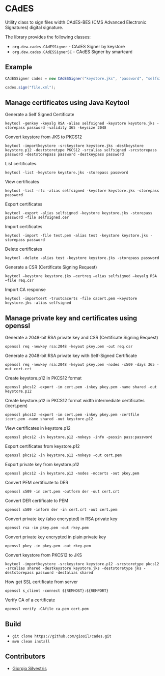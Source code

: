 # CAdES

Utility class to sign files width CAdES-BES (CMS Advanced Electronic Signatures) digital signature.

The library provides the following classes:

- `org.dew.cades.CAdESSigner` - CAdES Signer by keystore
- `org.dew.cades.CAdESSignerSC` - CAdES Signer by smartcard

## Example

```java
CAdESSigner cades = new CAdESSigner("keystore.jks", "password", "selfsigned");

cades.sign("file.xml");
```

## Manage certificates using Java Keytool

Generate a Self Signed Certificate

`keytool -genkey -keyalg RSA -alias selfsigned -keystore keystore.jks -storepass password -validity 365 -keysize 2048`

Convert keystore from JKS to PKCS12

`keytool -importkeystore -srckeystore keystore.jks -destkeystore keystore.p12 -deststoretype PKCS12 -srcalias selfsigned -srcstorepass password -deststorepass password -destkeypass password`

List certificates

`keytool -list -keystore keystore.jks -storepass password`

View certificates

`keytool -list -rfc -alias selfsigned -keystore keystore.jks -storepass password`

Export certificates

`keytool -export -alias selfsigned -keystore keystore.jks -storepass password -file selfsigned.cer`

Import certificates

`keytool -import -file test.pem -alias test -keystore keystore.jks -storepass password`

Delete certificates

`keytool -delete -alias test -keystore keystore.jks -storepass password`

Generate a CSR (Certificate Signing Request)

`keytool –keystore keystore.jks –certreq –alias selfsigned –keyalg RSA –file req.csr`

Import CA response

`keytool -importcert -trustcacerts -file cacert.pem –keystore keystore.jks -alias selfsigned`

## Manage private key and certificates using openssl

Generate a 2048-bit RSA private key and CSR (Certificate Signing Request)

`openssl req -newkey rsa:2048 -keyout pkey.pem -out req.csr`

Generate a 2048-bit RSA private key with Self-Signed Certificate

`openssl req -newkey rsa:2048 -keyout pkey.pem -nodes -x509 -days 365 -out cert.crt`

Create keystore.p12 in PKCS12 format

`openssl pkcs12 -export -in cert.pem -inkey pkey.pem -name shared -out keystore.p12`

Create keystore.p12 in PKCS12 format width intermediate certificates (icert.pem)

`openssl pkcs12 -export -in cert.pem -inkey pkey.pem -certfile icert.pem -name shared -out keystore.p12`

View certificates in keystore.p12

`openssl pkcs12 -in keystore.p12 -nokeys -info -passin pass:password`

Export certificates from keystore.p12

`openssl pkcs12 -in keystore.p12 -nokeys -out cert.pem`

Export private key from keystore.p12

`openssl pkcs12 -in keystore.p12 -nodes -nocerts -out pkey.pem`

Convert PEM certificate to DER

`openssl x509 -in cert.pem -outform der -out cert.crt`

Convert DER certificate to PEM

`openssl x509 -inform der -in cert.crt -out cert.pem`

Convert private key (also encrypted) in RSA private key

`openssl rsa -in pkey.pem -out rkey.pem`

Convert private key encrypted in plain private key

`openssl pkey -in pkey.pem -out rkey.pem`

Convert keystore from PKCS12 to JKS

`keytool -importkeystore -srckeystore keystore.p12 -srcstoretype pkcs12 -srcalias shared -destkeystore keystore.jks -deststoretype jks -deststorepass password -destalias shared`

How get SSL certificate from server

`openssl s_client -connect ${REMHOST}:${REMPORT}`

Verify CA of a certificate

`openssl verify -CAfile ca.pem cert.pem`

## Build

- `git clone https://github.com/giosil/cades.git`
- `mvn clean install`

## Contributors

* [Giorgio Silvestris](https://github.com/giosil)

